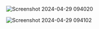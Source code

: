 

![Screenshot 2024-04-29 094020](https://github.com/nadintaaalwaz/nadintrylearnphp/assets/160230442/e4c847ad-e663-494a-be9c-a3f5a9809253)


![Screenshot 2024-04-29 094102](https://github.com/nadintaaalwaz/nadintrylearnphp/assets/160230442/930ad014-ad99-4fc5-a3df-3333542c5cc4)
